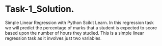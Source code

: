 # Task-1_Solution.
Simple Linear Regression with Python Scikit Learn.
In this regression task we will predict the percentage of marks that a student is expected to score based upon the number of hours they studied. This is a simple linear regression task as it involves just two variables.
